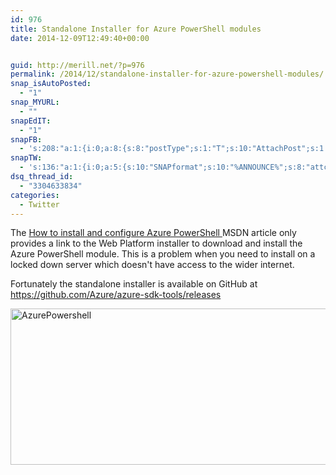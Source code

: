 ```yaml
---
id: 976
title: Standalone Installer for Azure PowerShell modules
date: 2014-12-09T12:49:40+00:00


guid: http://merill.net/?p=976
permalink: /2014/12/standalone-installer-for-azure-powershell-modules/
snap_isAutoPosted:
  - "1"
snap_MYURL:
  - ""
snapEdIT:
  - "1"
snapFB:
  - 's:208:"a:1:{i:0;a:8:{s:8:"postType";s:1:"T";s:10:"AttachPost";s:1:"2";s:10:"SNAPformat";s:10:"%FULLTEXT%";s:9:"isAutoImg";s:1:"A";s:8:"imgToUse";s:0:"";s:9:"isAutoURL";s:1:"A";s:8:"urlToUse";s:0:"";s:4:"doFB";i:0;}}";'
snapTW:
  - 's:136:"a:1:{i:0;a:5:{s:10:"SNAPformat";s:10:"%ANNOUNCE%";s:8:"attchImg";s:1:"1";s:9:"isAutoImg";s:1:"A";s:8:"imgToUse";s:0:"";s:4:"doTW";i:0;}}";'
dsq_thread_id:
  - "3304633834"
categories:
  - Twitter
---
```

The <a href="http://azure.microsoft.com/en-us/documentation/articles/install-configure-powershell/">How to install and configure Azure PowerShell </a>MSDN article only provides a link to the Web Platform installer to download and install the Azure PowerShell module. This is a problem when you need to install on a locked down server which doesn't have access to the wider internet.

Fortunately the standalone installer is available on GitHub at <a href="https://github.com/Azure/azure-sdk-tools/releases">https://github.com/Azure/azure-sdk-tools/releases</a>

<a href="https://merill.net/wp-content/uploads/2014/12/AzurePowershell.png"><img class="alignnone size-full wp-image-977" src="https://merill.net/wp-content/uploads/2014/12/AzurePowershell.png" alt="AzurePowershell" width="646" height="250" /></a>